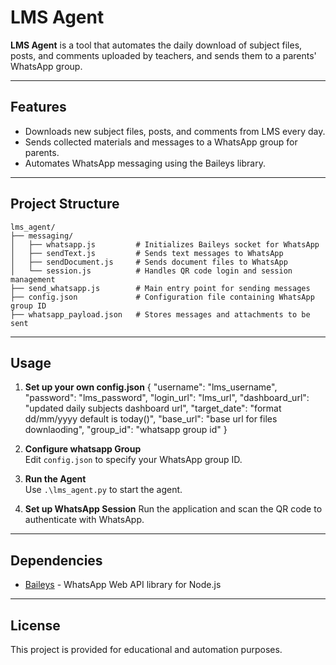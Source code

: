 # LMS Agent

**LMS Agent** is a tool that automates the daily download of subject files, posts, and comments uploaded by teachers, and sends them to a parents' WhatsApp group.

---

## Features

- Downloads new subject files, posts, and comments from LMS every day.
- Sends collected materials and messages to a WhatsApp group for parents.
- Automates WhatsApp messaging using the Baileys library.

---

## Project Structure

```
lms_agent/
├── messaging/
│   ├── whatsapp.js         # Initializes Baileys socket for WhatsApp
│   ├── sendText.js         # Sends text messages to WhatsApp
│   ├── sendDocument.js     # Sends document files to WhatsApp
│   └── session.js          # Handles QR code login and session management
├── send_whatsapp.js        # Main entry point for sending messages
├── config.json             # Configuration file containing WhatsApp group ID
├── whatsapp_payload.json   # Stores messages and attachments to be sent
```

---

## Usage

1. **Set up your own config.json** 
   {
  "username": "lms_username",
  "password": "lms_password",
  "login_url": "lms_url",
  "dashboard_url": "updated daily subjects dashboard url",
  "target_date": "format dd/mm/yyyy default is today()",
  "base_url": "base url for files downlaoding",
  "group_id": "whatsapp group id"
}
   

2. **Configure whatsapp Group**  
   Edit `config.json` to specify your WhatsApp group ID.

3. **Run the Agent**  
   Use `.\lms_agent.py` to start the agent.

4. **Set up WhatsApp Session**
   Run the application and scan the QR code to authenticate with WhatsApp. 

---

## Dependencies

- [Baileys](https://github.com/adiwajshing/Baileys) - WhatsApp Web API library for Node.js

---

## License

This project is provided for educational and automation purposes.

